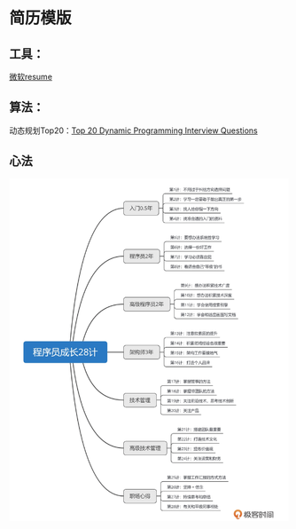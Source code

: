 # 简历模版

## 工具：
[微软resume](https://create.microsoft.com/en-us/templates/resumes)

## 算法：
动态规划Top20：[Top 20 Dynamic Programming Interview Questions](https://www.geeksforgeeks.org/top-20-dynamic-programming-interview-questions/)


## 心法
![Img](docs/software-engineering/10-interview/attachments/%E7%AE%80%E5%8E%86%E6%A8%A1%E7%89%88/a461415b08052543907d373b66252502_MD5.png)
